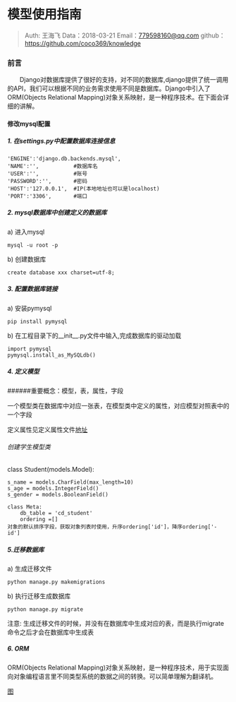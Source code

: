 
# 模型使用指南

>Auth: 王海飞
>Data：2018-03-21
>Email：779598160@qq.com
>github：https://github.com/coco369/knowledge

### 前言
　　Django对数据库提供了很好的支持，对不同的数据库,django提供了统一调用的API，我们可以根据不同的业务需求使用不同是数据库。Django中引入了ORM(Objects Relational Mapping)对象关系映射，是一种程序技术。在下面会详细的讲解。

#### 修改mysql配置

##### 1. 在settings.py中配置数据库连接信息
```
'ENGINE':'django.db.backends.mysql',
'NAME':'',           #数据库名
'USER':'',           #账号
'PASSWORD':'',       #密码
'HOST':'127.0.0.1',  #IP(本地地址也可以是localhost)
'PORT':'3306',       #端口
```

##### 2. mysql数据库中创建定义的数据库
a) 进入mysql
```
mysql -u root -p
```
b) 创建数据库
```
create database xxx charset=utf-8;
```

##### 3. 配置数据库链接


a) 安装pymysql
```
pip install pymysql

```

b) 在工程目录下的__init__.py文件中输入,完成数据库的驱动加载
```
import pymysql
pymysql.install_as_MySQLdb()
```

##### 4. 定义模型

######重要概念：模型，表，属性，字段

一个模型类在数据库中对应一张表，在模型类中定义的属性，对应模型对照表中的一个字段

定义属性见定义属性文件[地址]()

###### 创建学生模型类
class Student(models.Model):

    s_name = models.CharField(max_length=10)
    s_age = models.IntegerField()
    s_gender = models.BooleanField()

    class Meta:
        db_table = 'cd_student'
        ordering =[]
    对象的默认排序字段，获取对象列表时使用，升序ordering['id']，降序ordering['-id']


##### 5.迁移数据库

a) 生成迁移文件
```
python manage.py makemigrations
```

b) 执行迁移生成数据库 
```
python manage.py migrate
```
注意: 生成迁移文件的时候，并没有在数据库中生成对应的表，而是执行migrate命令之后才会在数据库中生成表


##### 6. ORM
ORM(Objects Relational Mapping)对象关系映射，是一种程序技术，用于实现面向对象编程语言里不同类型系统的数据之间的转换。可以简单理解为翻译机。


[图](django_models.jpg)






